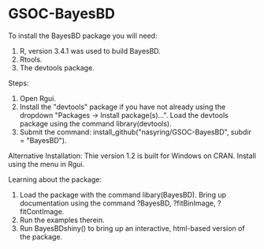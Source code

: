 # GSOC-BayesBD

To install the BayesBD package you will need:
  1.  R, version 3.4.1 was used to build BayesBD.
  2.  Rtools.
  3.  The devtools package.
  
Steps:
  1.  Open Rgui.
  2.  Install the "devtools" package if you have not already using the dropdown "Packages -> Install package(s)...".  Load the devtools      package using the command library(devtools).  
  3.  Submit the command: install_github("nasyring/GSOC-BayesBD", subdir = "BayesBD").
  
Alternative Installation:
  Thie version 1.2 is built for Windows on CRAN.  Install using the menu in Rgui.
  
Learning about the package:
  1.  Load the package with the command libary(BayesBD).  Bring up documentation using the command ?BayesBD, ?fitBinImage, ?fitContImage.
  2.  Run the examples therein.
  3.  Run BayesBDshiny() to bring up an interactive, html-based version of the package.
